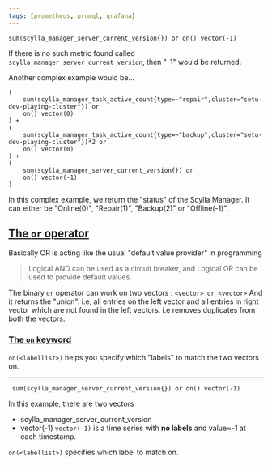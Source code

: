 ```yaml
---
tags: [prometheus, promql, grafana]
---
```


```promql
sum(scylla_manager_server_current_version{}) or on() vector(-1)
```
If there is no such metric found called `scylla_manager_server_current_version`, then "-1" would be returned. 

Another complex example would be...
```promql
(
    sum(scylla_manager_task_active_count{type=~"repair",cluster="setu-dev-playing-cluster"}) or 
    on() vector(0)
) + 
(
    sum(scylla_manager_task_active_count{type=~"backup",cluster="setu-dev-playing-cluster"})*2 or 
    on() vector(0)
) + 
(
    sum(scylla_manager_server_current_version{}) or 
    on() vector(-1)
)
```
In this complex example, we return the "status" of the Scylla Manager. It can either be "Online(0)", "Repair(1)", "Backup(2)" or "Offline(-1)".  

## [The `or` operator](https://prometheus.io/docs/prometheus/latest/querying/operators/#logical-set-binary-operators)
Basically OR is acting like the usual "default value provider" in programming
> Logical AND can be used as a circuit breaker, and Logical OR can be used to provide default values.

The binary `or` operator can work on two vectors : `<vector> or <vector>` 
And it returns the "union". i.e, all entries on the left vector and all entries in right vector which are not found in the left vectors. i.e removes duplicates from both the vectors.

### [The `on` keyword](https://prometheus.io/docs/prometheus/latest/querying/operators/#vector-matching)
`on(<labellist>)` helps you specify which "labels" to match the two vectors on.


---
```promql
 sum(scylla_manager_server_current_version{}) or on() vector(-1)
```
In this example, there are two vectors
- scylla_manager_server_current_version
- vector(-1)
`vector(-1)` is a time series with **no labels** and value=-1 at each timestamp. 

`on(<labellist>)` specifies which label to match on. 


